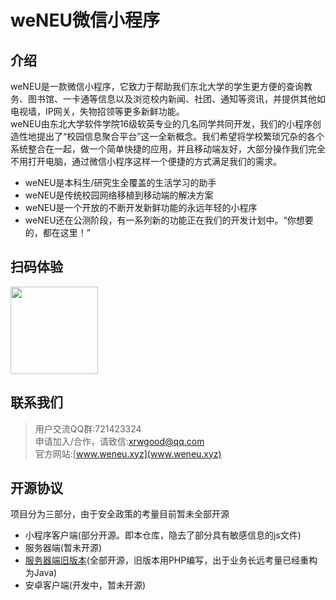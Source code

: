 # weNEU微信小程序
## 介绍
weNEU是一款微信小程序，它致力于帮助我们东北大学的学生更方便的查询教务、图书馆、一卡通等信息以及浏览校内新闻、社团、通知等资讯，并提供其他如电视墙，IP网关，失物招领等更多新鲜功能。  
weNEU由东北大学软件学院16级软英专业的几名同学共同开发，我们的小程序创造性地提出了“校园信息聚合平台”这一全新概念。我们希望将学校繁琐冗杂的各个系统整合在一起，做一个简单快捷的应用，并且移动端友好，大部分操作我们完全不用打开电脑，通过微信小程序这样一个便捷的方式满足我们的需求。  
- weNEU是本科生/研究生全覆盖的生活学习的助手
- weNEU是传统校园网络移植到移动端的解决方案
- weNEU是一个开放的不断开发新鲜功能的永远年轻的小程序
- weNEU还在公测阶段，有一系列新的功能正在我们的开发计划中。“你想要的，都在这里！”

## 扫码体验
<img src="https://github.com/weNEU/weNEU/blob/master/weneuqr.jpg?raw=true" width="140">

## 联系我们
>用户交流QQ群:721423324  
>申请加入/合作，请致信:xrwgood@qq.com  
>官方网站:[www.weneu.xyz](www.weneu.xyz)

## 开源协议
项目分为三部分，由于安全政策的考量目前暂未全部开源
- 小程序客户端(部分开源。即本仓库，隐去了部分具有敏感信息的js文件)
- 服务器端(暂未开源)
- [服务器端旧版本](https://github.com/Raven98/NEUspider)(全部开源，旧版本用PHP编写，出于业务长远考量已经重构为Java)
- 安卓客户端(开发中，暂未开源)
